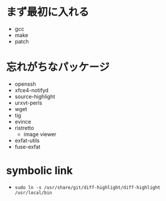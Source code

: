 # まず最初に入れる
* gcc
* make
* patch

# 忘れがちなパッケージ
* openssh
* xfce4-notifyd
* source-highlight
* urxvt-perls
* wget
* tig
* evince
* ristretto
    * image viewer
* exfat-utils
* fuse-exfat

# symbolic link
* `sudo ln -s /usr/share/git/diff-highlight/diff-highlight /usr/local/bin`
